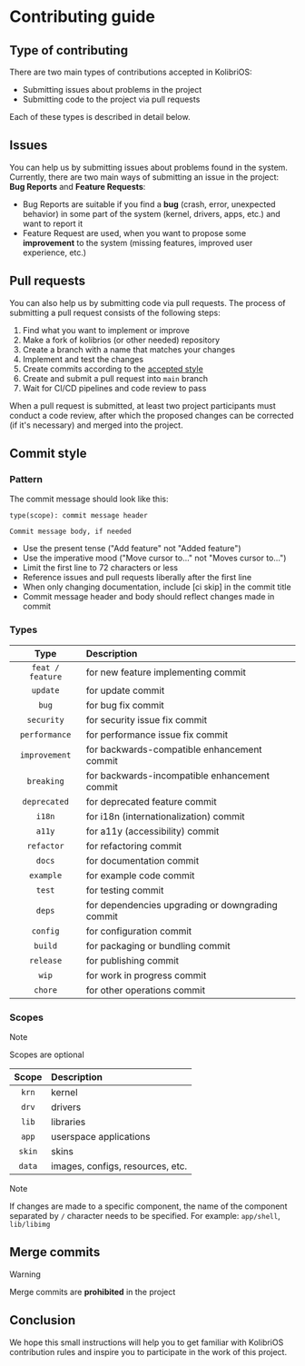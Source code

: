 # Contributing guide

## Type of contributing

There are two main types of contributions accepted in KolibriOS:

- Submitting issues about problems in the project
- Submitting code to the project via pull requests

Each of these types is described in detail below.

## Issues

You can help us by submitting issues about problems found in the system.
Currently, there are two main ways of submitting an issue in the project:
**Bug Reports** and **Feature Requests**:

- Bug Reports are suitable if you find a **bug** (crash, error, unexpected
behavior) in some part of the system (kernel, drivers, apps, etc.) and want to
report it
- Feature Request are used, when you want to propose some **improvement** to
the system (missing features, improved  user experience, etc.)

## Pull requests

You can also help us by submitting code via pull requests. The process of
submitting a pull request consists of the following steps:

1. Find what you want to implement or improve
2. Make a fork of kolibrios (or other needed) repository
3. Create a branch with a name that matches your changes
4. Implement and test the changes
5. Create commits according to the [accepted style](#commit-style)
6. Create and submit a pull request into `main` branch
7. Wait for CI/CD pipelines and code review to pass

When a pull request is submitted, at least two project participants must conduct
a code review, after which the proposed changes can be corrected (if it's
necessary) and merged into the project.

## Commit style

### Pattern

The commit message should look like this:

```
type(scope): commit message header

Commit message body, if needed
```
- Use the present tense ("Add feature" not "Added feature")
- Use the imperative mood ("Move cursor to..." not "Moves cursor to...")
- Limit the first line to 72 characters or less
- Reference issues and pull requests liberally after the first line
- When only changing documentation, include [ci skip] in the commit title
- Commit message header and body should reflect changes made in commit

### Types

|       Type       | Description                                       |
| :--------------: | :------------------------------------------------ |
| `feat / feature` | for new feature implementing commit               |
|     `update`     | for update commit                                 |
|      `bug`       | for bug fix commit                                |
|    `security`    | for security issue fix commit                     |
|  `performance`   | for performance issue fix commit                  |
|  `improvement`   | for backwards-compatible enhancement commit       |
|    `breaking`    | for backwards-incompatible enhancement commit     |
|   `deprecated`   | for deprecated feature commit                     |
|      `i18n`      | for i18n (internationalization) commit            |
|      `a11y`      | for a11y (accessibility) commit                   |
|    `refactor`    | for refactoring commit                            |
|      `docs`      | for documentation commit                          |
|    `example`     | for example code commit                           |
|      `test`      | for testing commit                                |
|      `deps`      | for dependencies upgrading or downgrading commit  |
|     `config`     | for configuration commit                          |
|     `build`      | for packaging or bundling commit                  |
|    `release`     | for publishing commit                             |
|      `wip`       | for work in progress commit                       |
|     `chore`      | for other operations commit                       |

### Scopes

> [!NOTE]
> Scopes are optional

| Scope  | Description                      |
| :----: | :------------------------------- |
| `krn`  | kernel                           |
| `drv`  | drivers                          |
| `lib`  | libraries                        |
| `app`  | userspace applications           |
| `skin` | skins                            |
| `data` | images, configs, resources, etc. |

> [!NOTE]
> If changes are made to a specific component, the name of the component
> separated by `/` character needs to be specified. For example:
> `app/shell`, `lib/libimg`

## Merge commits

> [!WARNING]
> Merge commits are **prohibited** in the project

## Conclusion

We hope this small instructions will help you to get familiar  with KolibriOS
contribution rules and inspire you to participate in the work of this project.
